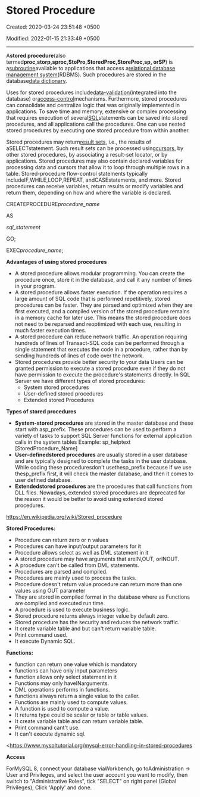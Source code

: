 # Stored Procedure

Created: 2020-03-24 23:51:48 +0500

Modified: 2022-01-15 21:33:49 +0500

---

A**stored procedure**(also termed**proc,storp,sproc,StoPro,StoredProc,StoreProc,sp, orSP**) is a[subroutine](https://en.wikipedia.org/wiki/Subroutine)available to applications that access a[relational database management system](https://en.wikipedia.org/wiki/Relational_database_management_system)(RDBMS). Such procedures are stored in the database[data dictionary](https://en.wikipedia.org/wiki/Data_dictionary).



Uses for stored procedures include[data-validation](https://en.wikipedia.org/wiki/Data_validation)(integrated into the database) or[access-control](https://en.wikipedia.org/wiki/Access_control)mechanisms. Furthermore, stored procedures can consolidate and centralize logic that was originally implemented in applications. To save time and memory, extensive or complex processing that requires execution of several[SQL](https://en.wikipedia.org/wiki/SQL)statements can be saved into stored procedures, and all applications call the procedures. One can use nested stored procedures by executing one stored procedure from within another.



Stored procedures may return[result sets](https://en.wikipedia.org/wiki/Result_set), i.e., the results of aSELECTstatement. Such result sets can be processed using[cursors](https://en.wikipedia.org/wiki/Cursor_(databases)), by other stored procedures, by associating a result-set locator, or by applications. Stored procedures may also contain declared variables for processing data and cursors that allow it to loop through multiple rows in a table. Stored-procedure flow-control statements typically includeIF,WHILE,LOOP,REPEAT, andCASEstatements, and more. Stored procedures can receive variables, return results or modify variables and return them, depending on how and where the variable is declared.



CREATEPROCEDURE*procedure_name*

AS

*sql_statement*

GO;



EXEC*procedure_name*;



**Advantages of using stored procedures**
-   A stored procedure allows modular programming.
    You can create the procedure once, store it in the database, and call it any number of times in your program.
-   A stored procedure allows faster execution.
    If the operation requires a large amount of SQL code that is performed repetitively, stored procedures can be faster. They are parsed and optimized when they are first executed, and a compiled version of the stored procedure remains in a memory cache for later use. This means the stored procedure does not need to be reparsed and reoptimized with each use, resulting in much faster execution times.
-   A stored procedure can reduce network traffic.
    An operation requiring hundreds of lines of Transact-SQL code can be performed through a single statement that executes the code in a procedure, rather than by sending hundreds of lines of code over the network.
-   Stored procedures provide better security to your data
    Users can be granted permission to execute a stored procedure even if they do not have permission to execute the procedure's statements directly.
    In SQL Server we have different types of stored procedures:
    -   System stored procedures
    -   User-defined stored procedures
    -   Extended stored Procedures



**Types of stored procedures**
-   **System-stored procedures** are stored in the master database and these start with asp_prefix. These procedures can be used to perform a variety of tasks to support SQL Server functions for external application calls in the system tables
    Example: sp_helptext [StoredProcedure_Name]
-   **User-definedstored procedures** are usually stored in a user database and are typically designed to complete the tasks in the user database. While coding these proceduresdon't usethesp_prefix because if we use thesp_prefix first, it will check the master database, and then it comes to user defined database.
-   **Extendedstored procedures** are the procedures that call functions from DLL files. Nowadays, extended stored procedures are deprecated for the reason it would be better to avoid using extended stored procedures.



<https://en.wikipedia.org/wiki/Stored_procedure>



**Stored Procedures:**
-   Procedure can return zero or n values
-   Procedures can have input/output parameters for it
-   Procedure allows select as well as DML statement in it
-   A stored procedure may have arguments that areIN,OUT, orINOUT.
-   A procedure can't be called from DML statements.
-   Procedures are parsed and compiled.
-   Procedures are mainly used to process the tasks.
-   Procedure doesn't return value.procedure can return more than one values using OUT parameter
-   They are stored in compiled format in the database where as Functions are compiled and executed run time.
-   A procedure is used to execute business logic.
-   Stored procedure returns always integer value by default zero.
-   Stored procedure has the security and reduces the network traffic.
-   It create variable table and but can't return variable table.
-   Print command used.
-   It execute Dynamic SQL.



**Functions:**
-   function can return one value which is mandatory
-   functions can have only input parameters
-   function allows only select statement in it
-   Functions may only haveINarguments.
-   DML operations performs in functions.
-   functions always return a single value to the caller.
-   Functions are mainly used to compute values.
-   A function is used to compute a value.
-   It returns type could be scalar or table or table values.
-   It create variable table and can return variable table.
-   Print command cant't use.
-   It can't execute dynamic sql.



<https://www.mysqltutorial.org/mysql-error-handling-in-stored-procedures



**Access**

ForMySQL 8, connect your database viaWorkbench, go toAdministration -> User and Privileges, and select the user account you want to modify, then switch to "Administrative Roles", tick "SELECT" on right panel (Global Privileges), Click 'Apply' and done.
